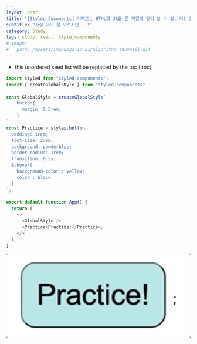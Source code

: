 ```yaml
---
layout: post
title: "[Styled Comonents] 리액트는 HTML과 JS를 한 파일에 같이 쓸 수 있..어? CSS는요?"
subtitle: "사실 나도 잘 모르지만...!"
category: Study
tags: study, react, style_components
# image:
#   path: /assets/img/2022-12-21/algorithm_thumnail.gif
---
```

* this unordered seed list will be replaced by the toc
{:toc}

```JavaScript
import styled from "styled-components";
import { createGlobalStyle } from "styled-components"

const GlobalStyle = createGlobalStyle`
    button{
      margin: 0.5rem;
    }
`
const Practice = styled.button`
  padding: 1rem;
  font-size: 2rem;
  background: powderblue;
  border-radius: 1rem;
  transition: 0.5s;
  &:hover{  
    background-color : yellow;
    color : black
  }
`;

export default function App() {
  return (
    <>
      <GlobalStyle />
      <Practice>Practice!</Practice>;
    </>
  )
}

```
![결과물은](/assets/img/2022-12-22/practice.gif)
